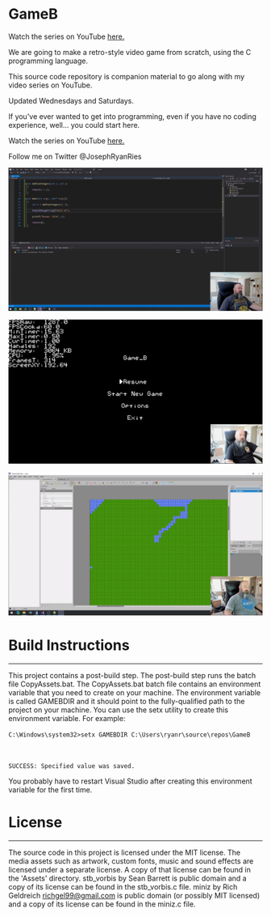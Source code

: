 # GameB

 Watch the series on YouTube [here.](https://www.youtube.com/playlist?list=PLlaINRtydtNWuRfd4Ra3KeD6L9FP_tDE7)

 We are going to make a retro-style video game from scratch, using the C programming language.
 
 This source code repository is companion material to go along with my video series on YouTube.

 Updated Wednesdays and Saturdays.

 If you've ever wanted to get into programming, even if you have no coding experience, well... you could start here.

 Watch the series on YouTube [here.](https://www.youtube.com/playlist?list=PLlaINRtydtNWuRfd4Ra3KeD6L9FP_tDE7)
 
 Follow me on Twitter @JosephRyanRies
 
 ![YouTube_Screenshot](YoutubeScreenshot.png "YouTube_Screenshot")

 ![YouTube_Screenshot2](YoutubeScreenshot2.png "YouTube_Screenshot2")

 ![YouTube_Screenshot2](YoutubeScreenshot3.png "YouTube_Screenshot3")

# Build Instructions
--------------------
This project contains a post-build step. The post-build step runs the batch file CopyAssets.bat.
The CopyAssets.bat batch file contains an environment variable that you need to create on your machine.
The environment variable is called GAMEBDIR and it should point to the fully-qualified path to the project on your machine.
You can use the setx utility to create this environment variable. For example:

`C:\Windows\system32>setx GAMEBDIR C:\Users\ryanr\source\repos\GameB`

` `

`SUCCESS: Specified value was saved.`

You probably have to restart Visual Studio after creating this environment variable for the first time.


 
# License
----------
The source code in this project is licensed under the MIT license.
The media assets such as artwork, custom fonts, music and sound effects are licensed under a separate license.
A copy of that license can be found in the 'Assets' directory.
stb_vorbis by Sean Barrett is public domain and a copy of its license can be found in the stb_vorbis.c file.
miniz by Rich Geldreich <richgel99@gmail.com> is public domain (or possibly MIT licensed) and a copy of its license can be found in the miniz.c file.